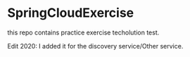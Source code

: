 # SpringCloudExercise
this repo contains practice exercise techolution test.


Edit 2020: I added it for the discovery service/Other service.
